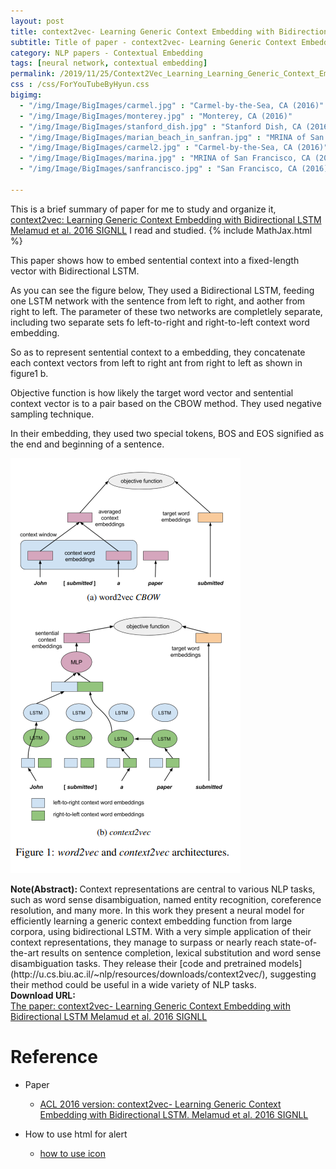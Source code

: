 ```yaml
---
layout: post
title: context2vec- Learning Generic Context Embedding with Bidirectional LSTM
subtitle: Title of paper - context2vec- Learning Generic Context Embedding with Bidirectional LSTM
category: NLP papers - Contextual Embedding
tags: [neural network, contextual embedding]
permalink: /2019/11/25/Context2Vec_Learning_Learning_Generic_Context_Embedding_with_Bidirectional_LSTM/
css : /css/ForYouTubeByHyun.css
bigimg: 
  - "/img/Image/BigImages/carmel.jpg" : "Carmel-by-the-Sea, CA (2016)"
  - "/img/Image/BigImages/monterey.jpg" : "Monterey, CA (2016)"
  - "/img/Image/BigImages/stanford_dish.jpg" : "Stanford Dish, CA (2016)"
  - "/img/Image/BigImages/marian_beach_in_sanfran.jpg" : "MRINA of San Francisco, CA (2016)"
  - "/img/Image/BigImages/carmel2.jpg" : "Carmel-by-the-Sea, CA (2016)"
  - "/img/Image/BigImages/marina.jpg" : "MRINA of San Francisco, CA (2016)"
  - "/img/Image/BigImages/sanfrancisco.jpg" : "San Francisco, CA (2016)"
  
---
```


This is a brief summary of paper for me to study and organize it, [context2vec: Learning Generic Context Embedding with Bidirectional LSTM Melamud et al. 2016 SIGNLL](https://www.aclweb.org/anthology/K16-1006/) I read and studied. 
{% include MathJax.html %}

This paper shows how to embed sentential context into a fixed-length vector with Bidirectional LSTM. 

As you can see the figure below, They used a Bidirectional LSTM, feeding one LSTM network with the sentence from left to right, and aother from right to left. The parameter of these two networks are completlely separate, including two separate sets fo left-to-right and right-to-left context word embedding. 

So as to represent sentential context to a embedding, they concatenate each context vectors from left to right ant from right to left as shown in figure1 b.   

Objective function is how likely the target word vector and sentential context vector is to a pair based on the CBOW method. They used negative sampling technique.

In their embedding, they used two special tokens, BOS and EOS signified as the end and beginning of a sentence.

![Melamud et al. 2016 SIGNLL](/img/Image/NaturalLanguageProcessing/NLPLabs/Paper_Investigation/Contextual_Embedding/2019-11-25-Context2Vec_Learning_Learning_Generic_Context_Embedding_with_Bidirectional_LSTM/context2_vec.PNG)

<div class="alert alert-info" role="alert"><i class="fa fa-info-circle"></i> <b>Note(Abstract): </b>
Context representations are central to various NLP tasks, such as word sense disambiguation, named entity recognition, coreference resolution, and many more. In this work they present a neural model for efficiently learning a generic context embedding function from large corpora, using bidirectional LSTM. With a very simple application of their context representations, they manage to surpass or nearly reach state-of-the-art results on sentence completion, lexical substitution and word
sense disambiguation tasks. They release their [code and pretrained models](http://u.cs.biu.ac.il/~nlp/resources/downloads/context2vec/), suggesting their method could be useful in a wide variety of NLP tasks.
</div>
    
<div class="alert alert-success" role="alert"><i class="fa fa-paperclip fa-lg"></i> <b>Download URL: </b><br>
  <a href="https://www.aclweb.org/anthology/K16-1006/">The paper: context2vec- Learning Generic Context Embedding with Bidirectional LSTM Melamud et al. 2016 SIGNLL</a>
</div>

# Reference 

- Paper 
  - [ACL 2016 version: context2vec- Learning Generic Context Embedding with Bidirectional LSTM. Melamud et al. 2016 SIGNLL](https://www.aclweb.org/anthology/K16-1006/)
  
- How to use html for alert
  - [how to use icon](http://idratherbewriting.com/documentation-theme-jekyll/mydoc_icons.html)
































